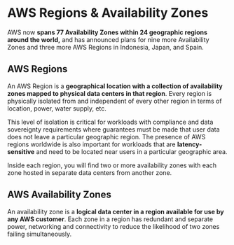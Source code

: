 # AWS Regions & Availability Zones
AWS now **spans 77 Availability Zones within 24 geographic regions around the world,** and has announced plans for nine more Availability Zones and three more AWS Regions in Indonesia, Japan, and Spain.

## AWS Regions
An AWS Region is a **geographical location with a collection of availability zones mapped to physical data centers in that region**. Every region is physically isolated from and independent of every other region in terms of location, power, water supply, etc.

This level of isolation is critical for workloads with compliance and data sovereignty requirements where guarantees must be made that user data does not leave a particular geographic region. The presence of AWS regions worldwide is also important for workloads that are **latency-sensitive** and need to be located near users in a particular geographic area.

Inside each region, you will find two or more availability zones with each zone hosted in separate data centers from another zone.

## AWS Availability Zones
An availability zone is a **logical data center in a region available for use by any AWS customer**. Each zone in a region has redundant and separate power, networking and connectivity to reduce the likelihood of two zones failing simultaneously.
